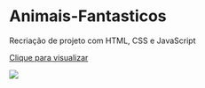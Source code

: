 # Animais-Fantasticos
Recriação de projeto com HTML, CSS e JavaScript

<a href="https://animais-fantasticos-bac11.web.app/">Clique para visualizar</a>

<img src="./assets/to_readme/Teste Animais Fantásticos gif.gif" >
